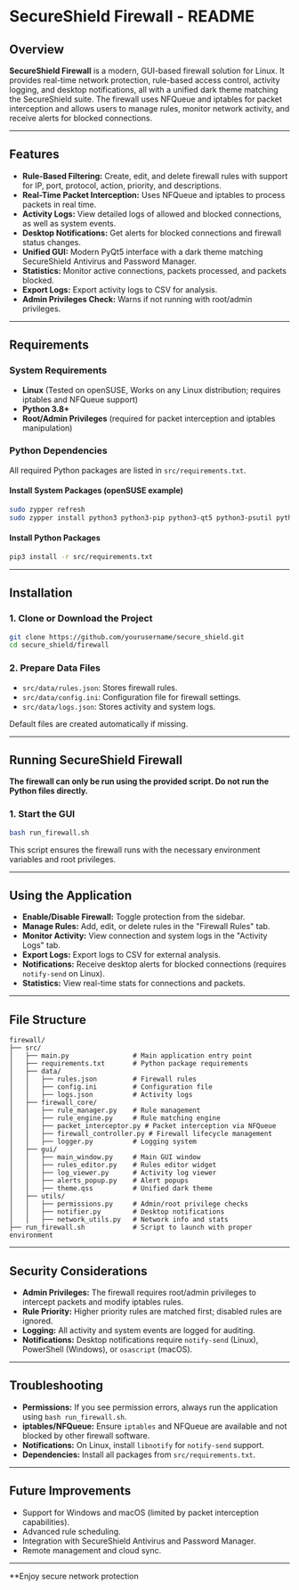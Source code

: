 # SecureShield Firewall - README

## Overview

**SecureShield Firewall** is a modern, GUI-based firewall solution for Linux. It provides real-time network protection, rule-based access control, activity logging, and desktop notifications, all with a unified dark theme matching the SecureShield suite. The firewall uses NFQueue and iptables for packet interception and allows users to manage rules, monitor network activity, and receive alerts for blocked connections.

---

## Features

- **Rule-Based Filtering:** Create, edit, and delete firewall rules with support for IP, port, protocol, action, priority, and descriptions.
- **Real-Time Packet Interception:** Uses NFQueue and iptables to process packets in real time.
- **Activity Logs:** View detailed logs of allowed and blocked connections, as well as system events.
- **Desktop Notifications:** Get alerts for blocked connections and firewall status changes.
- **Unified GUI:** Modern PyQt5 interface with a dark theme matching SecureShield Antivirus and Password Manager.
- **Statistics:** Monitor active connections, packets processed, and packets blocked.
- **Export Logs:** Export activity logs to CSV for analysis.
- **Admin Privileges Check:** Warns if not running with root/admin privileges.

---

## Requirements

### System Requirements

- **Linux** (Tested on openSUSE, Works on any Linux distribution; requires iptables and NFQueue support)
- **Python 3.8+**
- **Root/Admin Privileges** (required for packet interception and iptables manipulation)

### Python Dependencies

All required Python packages are listed in `src/requirements.txt`.

#### Install System Packages (openSUSE example)

```bash
sudo zypper refresh
sudo zypper install python3 python3-pip python3-qt5 python3-psutil python3-scapy python3-netifaces iptables
```

#### Install Python Packages

```bash
pip3 install -r src/requirements.txt
```

---

## Installation

### 1. Clone or Download the Project

```bash
git clone https://github.com/yourusername/secure_shield.git
cd secure_shield/firewall
```

### 2. Prepare Data Files

- `src/data/rules.json`: Stores firewall rules.
- `src/data/config.ini`: Configuration file for firewall settings.
- `src/data/logs.json`: Stores activity and system logs.

Default files are created automatically if missing.

---

## Running SecureShield Firewall

**The firewall can only be run using the provided script. Do not run the Python files directly.**

### 1. Start the GUI

```bash
bash run_firewall.sh
```

This script ensures the firewall runs with the necessary environment variables and root privileges.

---

## Using the Application

- **Enable/Disable Firewall:** Toggle protection from the sidebar.
- **Manage Rules:** Add, edit, or delete rules in the "Firewall Rules" tab.
- **Monitor Activity:** View connection and system logs in the "Activity Logs" tab.
- **Export Logs:** Export logs to CSV for external analysis.
- **Notifications:** Receive desktop alerts for blocked connections (requires `notify-send` on Linux).
- **Statistics:** View real-time stats for connections and packets.

---

## File Structure

```
firewall/
├── src/
│   ├── main.py                # Main application entry point
│   ├── requirements.txt       # Python package requirements
│   ├── data/
│   │   ├── rules.json         # Firewall rules
│   │   ├── config.ini         # Configuration file
│   │   ├── logs.json          # Activity logs
│   ├── firewall_core/
│   │   ├── rule_manager.py    # Rule management
│   │   ├── rule_engine.py     # Rule matching engine
│   │   ├── packet_interceptor.py # Packet interception via NFQueue
│   │   ├── firewall_controller.py # Firewall lifecycle management
│   │   ├── logger.py          # Logging system
│   ├── gui/
│   │   ├── main_window.py     # Main GUI window
│   │   ├── rules_editor.py    # Rules editor widget
│   │   ├── log_viewer.py      # Activity log viewer
│   │   ├── alerts_popup.py    # Alert popups
│   │   ├── theme.qss          # Unified dark theme
│   ├── utils/
│   │   ├── permissions.py     # Admin/root privilege checks
│   │   ├── notifier.py        # Desktop notifications
│   │   ├── network_utils.py   # Network info and stats
├── run_firewall.sh            # Script to launch with proper environment
```

---

## Security Considerations

- **Admin Privileges:** The firewall requires root/admin privileges to intercept packets and modify iptables rules.
- **Rule Priority:** Higher priority rules are matched first; disabled rules are ignored.
- **Logging:** All activity and system events are logged for auditing.
- **Notifications:** Desktop notifications require `notify-send` (Linux), PowerShell (Windows), or `osascript` (macOS).

---

## Troubleshooting

- **Permissions:** If you see permission errors, always run the application using `bash run_firewall.sh`.
- **iptables/NFQueue:** Ensure `iptables` and NFQueue are available and not blocked by other firewall software.
- **Notifications:** On Linux, install `libnotify` for `notify-send` support.
- **Dependencies:** Install all packages from `src/requirements.txt`.

---

## Future Improvements

- Support for Windows and macOS (limited by packet interception capabilities).
- Advanced rule scheduling.
- Integration with SecureShield Antivirus and Password Manager.
- Remote management and cloud sync.

---

**Enjoy secure network protection
